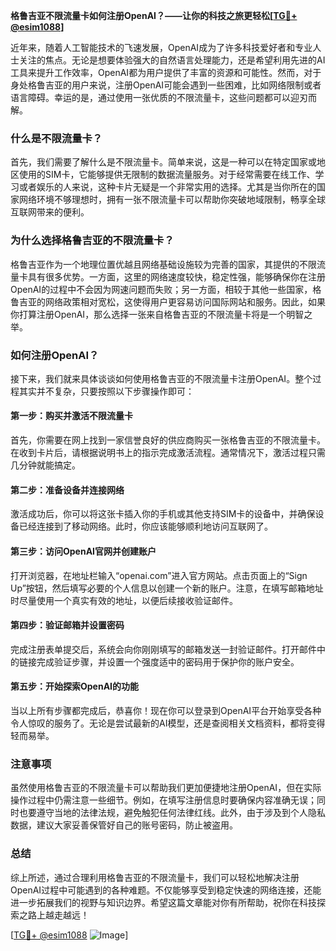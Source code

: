 **格鲁吉亚不限流量卡如何注册OpenAI？——让你的科技之旅更轻松[[TG💪+ @esim1088](https://t.me/s/esim1088)]**

近年来，随着人工智能技术的飞速发展，OpenAI成为了许多科技爱好者和专业人士关注的焦点。无论是想要体验强大的自然语言处理能力，还是希望利用先进的AI工具来提升工作效率，OpenAI都为用户提供了丰富的资源和可能性。然而，对于身处格鲁吉亚的用户来说，注册OpenAI可能会遇到一些困难，比如网络限制或者语言障碍。幸运的是，通过使用一张优质的不限流量卡，这些问题都可以迎刃而解。

### 什么是不限流量卡？

首先，我们需要了解什么是不限流量卡。简单来说，这是一种可以在特定国家或地区使用的SIM卡，它能够提供无限制的数据流量服务。对于经常需要在线工作、学习或者娱乐的人来说，这种卡片无疑是一个非常实用的选择。尤其是当你所在的国家网络环境不够理想时，拥有一张不限流量卡可以帮助你突破地域限制，畅享全球互联网带来的便利。

### 为什么选择格鲁吉亚的不限流量卡？

格鲁吉亚作为一个地理位置优越且网络基础设施较为完善的国家，其提供的不限流量卡具有很多优势。一方面，这里的网络速度较快，稳定性强，能够确保你在注册OpenAI的过程中不会因为网速问题而失败；另一方面，相较于其他一些国家，格鲁吉亚的网络政策相对宽松，这使得用户更容易访问国际网站和服务。因此，如果你打算注册OpenAI，那么选择一张来自格鲁吉亚的不限流量卡将是一个明智之举。

### 如何注册OpenAI？

接下来，我们就来具体谈谈如何使用格鲁吉亚的不限流量卡注册OpenAI。整个过程其实并不复杂，只要按照以下步骤操作即可：

#### 第一步：购买并激活不限流量卡

首先，你需要在网上找到一家信誉良好的供应商购买一张格鲁吉亚的不限流量卡。在收到卡片后，请根据说明书上的指示完成激活流程。通常情况下，激活过程只需几分钟就能搞定。

#### 第二步：准备设备并连接网络

激活成功后，你可以将这张卡插入你的手机或其他支持SIM卡的设备中，并确保设备已经连接到了移动网络。此时，你应该能够顺利地访问互联网了。

#### 第三步：访问OpenAI官网并创建账户

打开浏览器，在地址栏输入“openai.com”进入官方网站。点击页面上的“Sign Up”按钮，然后填写必要的个人信息以创建一个新的账户。注意，在填写邮箱地址时尽量使用一个真实有效的地址，以便后续接收验证邮件。

#### 第四步：验证邮箱并设置密码

完成注册表单提交后，系统会向你刚刚填写的邮箱发送一封验证邮件。打开邮件中的链接完成验证步骤，并设置一个强度适中的密码用于保护你的账户安全。

#### 第五步：开始探索OpenAI的功能

当以上所有步骤都完成后，恭喜你！现在你可以登录到OpenAI平台开始享受各种令人惊叹的服务了。无论是尝试最新的AI模型，还是查阅相关文档资料，都将变得轻而易举。

### 注意事项

虽然使用格鲁吉亚的不限流量卡可以帮助我们更加便捷地注册OpenAI，但在实际操作过程中仍需注意一些细节。例如，在填写注册信息时要确保内容准确无误；同时也要遵守当地的法律法规，避免触犯任何法律红线。此外，由于涉及到个人隐私数据，建议大家妥善保管好自己的账号密码，防止被盗用。

### 总结

综上所述，通过合理利用格鲁吉亚的不限流量卡，我们可以轻松地解决注册OpenAI过程中可能遇到的各种难题。不仅能够享受到稳定快速的网络连接，还能进一步拓展我们的视野与知识边界。希望这篇文章能对你有所帮助，祝你在科技探索之路上越走越远！

[[TG💪+ @esim1088](https://t.me/s/esim1088) ![Image](https://i.postimg.cc/4NQfJmqS/Snipaste-2025-05-13-00-14-12.png)]